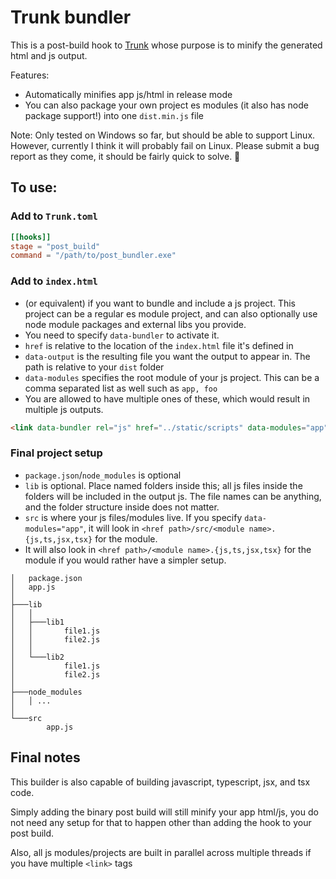 # Trunk bundler

This is a post-build hook to [Trunk](https://github.com/thedodd/trunk/) whose purpose is to minify the generated html and js output.

Features:
- Automatically minifies app js/html in release mode
- You can also package your own project es modules (it also has node package support!) into one `dist.min.js` file

Note: Only tested on Windows so far, but should be able to support Linux. However, currently I think it will probably fail on Linux. Please submit a bug report as they come, it should be fairly quick to solve. 🙂

## To use:
### Add to `Trunk.toml`
```toml
[[hooks]]
stage = "post_build"
command = "/path/to/post_bundler.exe"
```

### Add to `index.html`
- (or equivalent) if you want to bundle and include a js project. This project can be a regular es module project, and can also optionally use node module packages and external libs you provide.
- You need to specify `data-bundler` to activate it.
- `href` is relative to the location of the `index.html` file it's defined in
- `data-output` is the resulting file you want the output to appear in. The path is relative to your `dist` folder
- `data-modules` specifies the root module of your js project. This can be a comma separated list as well such as `app, foo`
- You are allowed to have multiple ones of these, which would result in multiple js outputs.
```html
<link data-bundler rel="js" href="../static/scripts" data-modules="app" data-output="static/dist.min.js" />
```

### Final project setup
- `package.json`/`node_modules` is optional
- `lib` is optional. Place named folders inside this; all js files inside the folders will be included in the output js. The file names can be anything, and the folder structure inside does not matter.
- `src` is where your js files/modules live. If you specify `data-modules="app"`, it will look in `<href path>/src/<module name>.{js,ts,jsx,tsx}` for the module.
- It will also look in `<href path>/<module name>.{js,ts,jsx,tsx}` for the module if you would rather have a simpler setup.
```
│   package.json
│   app.js
│
├───lib
│   │
│   ├───lib1
│   │       file1.js
│   │       file2.js
│   │
│   └───lib2
│           file1.js
│           file2.js
│
├───node_modules
│   │ ...
│
└───src
        app.js
```

## Final notes
This builder is also capable of building javascript, typescript, jsx, and tsx code.

Simply adding the binary post build will still minify your app html/js, you do not need any setup for that to happen other than adding the hook to your post build.

Also, all js modules/projects are built in parallel across multiple threads if you have multiple `<link>` tags

